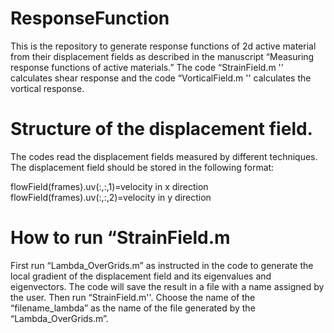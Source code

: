 # ResponseFunction
This is the repository to generate response functions of 2d active material from their displacement fields as described in the manuscript “Measuring response functions of active materials.” The code “StrainField.m '' calculates shear response and the code “VorticalField.m '' calculates the vortical response.


# Structure of the displacement field.  

The codes read the displacement fields measured by different techniques. The displacement field should be stored in the following format:

flowField(frames).uv(:,:,1)=velocity in x direction
flowField(frames).uv(:,:,2)=velocity in y direction


# How to run “StrainField.m 
First run “Lambda_OverGrids.m” as instructed in the code to generate the local gradient of the displacement field and its eigenvalues and eigenvectors. The code will save the result in a file with a name assigned by the user. Then run “StrainField.m''. Choose the name of the “filename_lambda” as the name of the file generated by the “Lambda_OverGrids.m”.  
